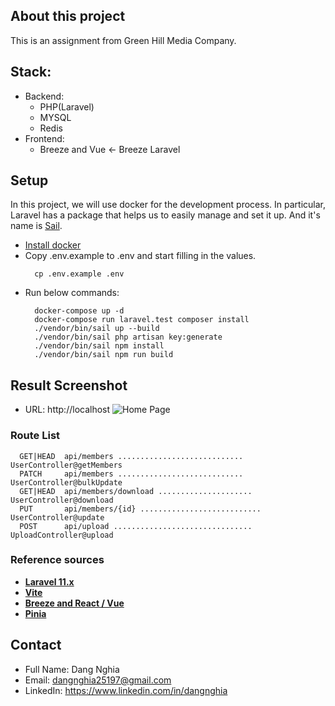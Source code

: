 
## About this project
This is an assignment from Green Hill Media Company.

## Stack:
- Backend:
    - PHP(Laravel)
    - MYSQL
    - Redis
- Frontend:
    - Breeze and Vue <- Breeze Laravel


## Setup
In this project, we will use docker for the development process. In particular, Laravel has a package that helps us to easily manage and set it up. And it's name is [Sail](https://laravel.com/docs/10.x/sail).
- [Install docker](https://docs.docker.com/engine/install/)
- Copy .env.example to .env and start filling in the values.
  ```shell
    cp .env.example .env
    ```
- Run below commands:
  ```shell
    docker-compose up -d
    docker-compose run laravel.test composer install
    ./vendor/bin/sail up --build
    ./vendor/bin/sail php artisan key:generate
    ./vendor/bin/sail npm install
    ./vendor/bin/sail npm run build
    ```

## Result Screenshot
- URL: http://localhost
  ![Home Page](docs/Screenshot.png)

### Route List
```text
  GET|HEAD  api/members ............................ UserController@getMembers
  PATCH     api/members ............................ UserController@bulkUpdate
  GET|HEAD  api/members/download ..................... UserController@download
  PUT       api/members/{id} ........................... UserController@update
  POST      api/upload ............................... UploadController@upload
```

### Reference sources
- **[Laravel 11.x](https://laravel.com/docs/11.x)**
- **[Vite](https://vitejs.dev/)**
- **[Breeze and React / Vue](https://laravel.com/docs/10.x/starter-kits#breeze-and-inertia)**
- **[Pinia](https://pinia.vuejs.org/)**


## Contact
- Full Name: Dang Nghia
- Email: dangnghia25197@gmail.com
- LinkedIn: https://www.linkedin.com/in/dangnghia
